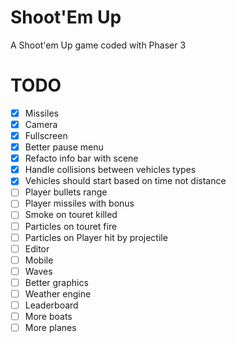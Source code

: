 # Shoot'Em Up
A Shoot'em Up game coded with Phaser 3

# TODO
- [x] Missiles
- [x] Camera
- [x] Fullscreen
- [x] Better pause menu
- [x] Refacto info bar with scene
- [x] Handle collisions between vehicles types
- [x] Vehicles should start based on time not distance
- [ ] Player bullets range
- [ ] Player missiles with bonus
- [ ] Smoke on touret killed
- [ ] Particles on touret fire
- [ ] Particles on Player hit by projectile
- [ ] Editor
- [ ] Mobile
- [ ] Waves
- [ ] Better graphics
- [ ] Weather engine
- [ ] Leaderboard
- [ ] More boats
- [ ] More planes
